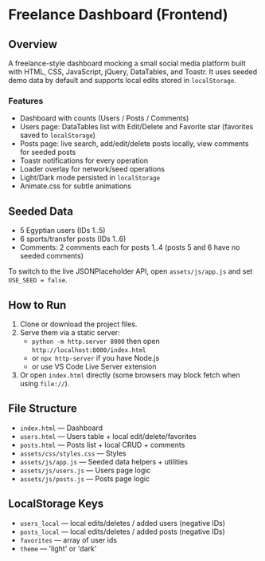 # Freelance Dashboard (Frontend)

## Overview
A freelance-style dashboard mocking a small social media platform built with HTML, CSS, JavaScript, jQuery, DataTables, and Toastr. It uses seeded demo data by default and supports local edits stored in `localStorage`.

### Features
- Dashboard with counts (Users / Posts / Comments)
- Users page: DataTables list with Edit/Delete and Favorite star (favorites saved to `localStorage`)
- Posts page: live search, add/edit/delete posts locally, view comments for seeded posts
- Toastr notifications for every operation
- Loader overlay for network/seed operations
- Light/Dark mode persisted in `localStorage`
- Animate.css for subtle animations

## Seeded Data
- 5 Egyptian users (IDs 1..5)
- 6 sports/transfer posts (IDs 1..6)
- Comments: 2 comments each for posts 1..4 (posts 5 and 6 have no seeded comments)

To switch to the live JSONPlaceholder API, open `assets/js/app.js` and set `USE_SEED = false`.

## How to Run
1. Clone or download the project files.
2. Serve them via a static server:
   - `python -m http.server 8000` then open `http://localhost:8000/index.html`
   - or `npx http-server` if you have Node.js
   - or use VS Code Live Server extension
3. Or open `index.html` directly (some browsers may block fetch when using `file://`).

## File Structure
- `index.html` — Dashboard
- `users.html` — Users table + local edit/delete/favorites
- `posts.html` — Posts list + local CRUD + comments
- `assets/css/styles.css` — Styles
- `assets/js/app.js` — Seeded data helpers + utilities
- `assets/js/users.js` — Users page logic
- `assets/js/posts.js` — Posts page logic

## LocalStorage Keys
- `users_local` — local edits/deletes / added users (negative IDs)
- `posts_local` — local edits/deletes / added posts (negative IDs)
- `favorites` — array of user ids
- `theme` — 'light' or 'dark'
